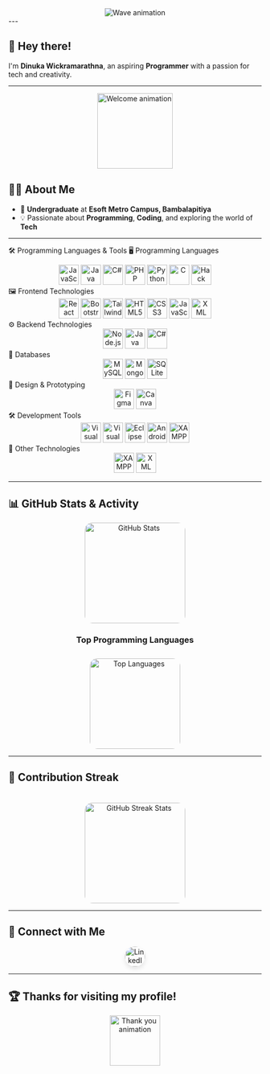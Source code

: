 <div align="center">
  <img src="https://capsule-render.vercel.app/api?type=waving&color=gradient&height=250&section=header&text=Welcome%20to%20My%20Profile!&fontSize=60&fontAlign=50&fontAlignY=50&fontColor=auto&animation=fadeIn&desc=Dinuka%20Wickramarathna%20%7C%20Aspiring%20Programmer&descAlign=50&descAlignY=70" alt="Wave animation" />
</div>
---

## 👋 Hey there!

I'm **Dinuka Wickramarathna**, an aspiring **Programmer** with a passion for tech and creativity.

---

<div align="center">
  <img height="150" src="https://media.giphy.com/media/UpaxNpS4EI7fkBIGag/giphy.gif" alt="Welcome animation" />
</div>

## 👨‍💻 About Me

- 🏫 **Undergraduate** at **Esoft Metro Campus, Bambalapitiya**  
- 💡 Passionate about **Programming**, **Coding**, and exploring the world of **Tech**  

---

🛠 Programming Languages & Tools
🖥️ Programming Languages
<div align="center"> <img src="https://cdn.jsdelivr.net/gh/devicons/devicon/icons/javascript/javascript-plain.svg" height="40" alt="JavaScript" /> <img src="https://cdn.jsdelivr.net/gh/devicons/devicon/icons/java/java-original-wordmark.svg" height="40" alt="Java" /> <img src="https://cdn.jsdelivr.net/gh/devicons/devicon/icons/csharp/csharp-original.svg" height="40" alt="C#" /> <img src="https://cdn.jsdelivr.net/gh/devicons/devicon/icons/php/php-original.svg" height="40" alt="PHP" /> <img src="https://cdn.jsdelivr.net/gh/devicons/devicon/icons/python/python-original.svg" height="40" alt="Python" /> <img src="https://cdn.jsdelivr.net/gh/devicons/devicon/icons/c/c-original.svg" height="40" alt="C" /> <img src="https://cdn.simpleicons.org/hack/5A5A5A" height="40" alt="Hack" /> </div>
🖼️ Frontend Technologies
<div align="center"> <img src="https://cdn.jsdelivr.net/gh/devicons/devicon/icons/react/react-original-wordmark.svg" height="40" alt="React" /> <img src="https://cdn.jsdelivr.net/gh/devicons/devicon/icons/bootstrap/bootstrap-plain.svg" height="40" alt="Bootstrap" /> <img src="https://cdn.simpleicons.org/tailwindcss/06B6D4" height="40" alt="Tailwind CSS" /> <img src="https://cdn.jsdelivr.net/gh/devicons/devicon/icons/html5/html5-plain-wordmark.svg" height="40" alt="HTML5" /> <img src="https://cdn.simpleicons.org/css3/1572B6" height="40" alt="CSS3" /> <img src="https://cdn.jsdelivr.net/gh/devicons/devicon/icons/javascript/javascript-plain.svg" height="40" alt="JavaScript" /> <img src="https://cdn.simpleicons.org/xml/00599C" height="40" alt="XML" /> </div>
⚙️ Backend Technologies
<div align="center"> <img src="https://cdn.jsdelivr.net/gh/devicons/devicon/icons/nodejs/nodejs-original-wordmark.svg" height="40" alt="Node.js" /> <img src="https://cdn.jsdelivr.net/gh/devicons/devicon/icons/java/java-original-wordmark.svg" height="40" alt="Java" /> <img src="https://cdn.jsdelivr.net/gh/devicons/devicon/icons/csharp/csharp-original.svg" height="40" alt="C#" /> </div>
💾 Databases
<div align="center"> <img src="https://cdn.jsdelivr.net/gh/devicons/devicon/icons/mysql/mysql-original.svg" height="40" alt="MySQL" /> <img src="https://cdn.jsdelivr.net/gh/devicons/devicon/icons/mongodb/mongodb-original-wordmark.svg" height="40" alt="MongoDB" /> <img src="https://cdn.jsdelivr.net/gh/devicons/devicon/icons/sqlite/sqlite-original.svg" height="40" alt="SQLite" /> </div>
🎨 Design & Prototyping
<div align="center"> <img src="https://cdn.jsdelivr.net/gh/devicons/devicon/icons/figma/figma-original.svg" height="40" alt="Figma" /> <img src="https://cdn.simpleicons.org/canva/00C4CC" height="40" alt="Canva" /> </div>
🛠️ Development Tools
<div align="center"> <img src="https://cdn.jsdelivr.net/gh/devicons/devicon/icons/vscode/vscode-original-wordmark.svg" height="40" alt="Visual Studio Code" /> <img src="https://cdn.jsdelivr.net/gh/devicons/devicon/icons/visualstudio/visualstudio-plain.svg" height="40" alt="Visual Studio" /> <img src="https://cdn.jsdelivr.net/gh/devicons/devicon/icons/eclipse/eclipse-original.svg" height="40" alt="Eclipse" /> <img src="https://cdn.jsdelivr.net/gh/devicons/devicon/icons/androidstudio/androidstudio-original.svg" height="40" alt="Android Studio" /> <img src="https://cdn.jsdelivr.net/gh/devicons/devicon/icons/xampp/xampp-original-wordmark.svg" height="40" alt="XAMPP" /> </div>
🚀 Other Technologies
<div align="center"> <img src="https://cdn.simpleicons.org/xampp/F37623" height="40" alt="XAMPP" /> <img src="https://cdn.simpleicons.org/xml/00599C" height="40" alt="XML" /> </div>



---

## 📊 GitHub Stats & Activity

<div align="center">
  <!-- GitHub Stats -->
  <img 
    src="https://github-readme-stats.vercel.app/api?username=Dinukaawsh&theme=radical&show_icons=true&include_all_commits=true&count_private=true&border_radius=15&hide_border=true" 
    alt="GitHub Stats" 
    height="200" 
    style="border-radius: 15px;" 
  />
</div>
<div align="center">
  <!-- Title for Top Languages -->
  <h3>Top Programming Languages</h3>

  <!-- Top Languages -->
  <img 
    src="https://github-readme-stats.vercel.app/api/top-langs?username=Dinukaawsh&theme=radical&layout=compact&langs_count=6&hide_border=true&border_radius=15" 
    alt="Top Languages" 
    height="180" 
    style="border-radius: 15px; margin-top: 10px;" 
  />
</div>



---

## 🌟 Contribution Streak

<div align="center">
  <img 
    src="https://streak-stats.demolab.com?user=Dinukaawsh&theme=radical&hide_border=true&fire=FF4081&sideLabels=FFA500" 
    alt="GitHub Streak Stats" 
    height="200" 
    style="border-radius: 15px; margin-top: 20px;" 
  />
</div>

---

## 🔗 Connect with Me

<div align="center">
  <a href="https://www.linkedin.com/in/dinuka-ashan-88468b214/" target="_blank">
    <!-- LinkedIn Button with Hover Effect -->
    <img 
      src="https://img.shields.io/static/v1?message=LinkedIn&logo=linkedin&label=&color=0077B5&logoColor=white&labelColor=&style=for-the-badge" 
      height="40" 
      alt="LinkedIn" 
      style="border-radius: 30px; transition: transform 0.3s ease, box-shadow 0.3s ease; box-shadow: 0 5px 10px rgba(0, 0, 0, 0.1);" 
    />
  </a>
</div>



---

## 🏆 Thanks for visiting my profile!

<div align="center">
  <img src="https://media.giphy.com/media/dxn6fRlTIShoeBr69N/giphy.gif" height="100" alt="Thank you animation" />
</div>
